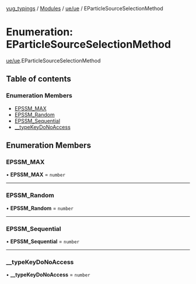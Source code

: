 [yug_typings](../README.md) / [Modules](../modules.md) / [ue/ue](../modules/ue_ue.md) / EParticleSourceSelectionMethod

# Enumeration: EParticleSourceSelectionMethod

[ue/ue](../modules/ue_ue.md).EParticleSourceSelectionMethod

## Table of contents

### Enumeration Members

- [EPSSM\_MAX](ue_ue.EParticleSourceSelectionMethod.md#epssm_max)
- [EPSSM\_Random](ue_ue.EParticleSourceSelectionMethod.md#epssm_random)
- [EPSSM\_Sequential](ue_ue.EParticleSourceSelectionMethod.md#epssm_sequential)
- [\_\_typeKeyDoNoAccess](ue_ue.EParticleSourceSelectionMethod.md#__typekeydonoaccess)

## Enumeration Members

### EPSSM\_MAX

• **EPSSM\_MAX** = `number`

___

### EPSSM\_Random

• **EPSSM\_Random** = `number`

___

### EPSSM\_Sequential

• **EPSSM\_Sequential** = `number`

___

### \_\_typeKeyDoNoAccess

• **\_\_typeKeyDoNoAccess** = `number`
